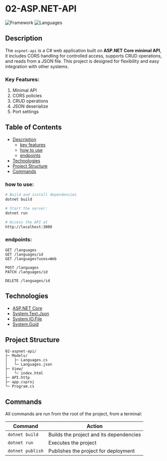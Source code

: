 # 02-ASP.NET-API
![Framework](https://img.shields.io/badge/ASP.NET-141414?&logo=dotnet&logoColor=white&labelColor=512BD4)
![Languages](https://img.shields.io/badge/C--Sharp-141414?&logo=csharp&logoColor=white&labelColor=512BD4)

<!-- ## Preview
![001-specex](../assets/001-spacex.jpg) -->

## Description

The `aspnet-api` is a C# web application built on **ASP.NET Core minimal API**, it includes CORS handling for controlled access, supports CRUD operations, and reads from a JSON file. This project is designed for flexibility and easy integration with other systems.

### Key Features:

1. Minimal API
1. CORS policies
1. CRUD operations
1. JSON deserialize
1. Port settings

## Table of Contents

- [Description](#description)
  - [key features](#key-features)
  - [how to use](#how-to-use)
  - [endpoints](#endpoints)
- [Technologies](#technologies)
- [Project Structure](#project-structure)
- [Commands](#commands)


### how to use:
```bash
# Build and install dependencies
dotnet build

# Start the server: 
dotnet run

# Access the API at
http://localhost:3000
```

### endpoints:
```http
GET /languages
GET /languages/id
GET /languages?uses=Web

POST /languages
PATCH /languages/id

DELETE /languages/id
```

## Technologies

- [ASP.NET Core](https://dotnet.microsoft.com/en-us/apps/aspnet/apis)
- [System.Text.Json](https://learn.microsoft.com/en-us/dotnet/api/system.text.json)
- [System.IO.File](https://learn.microsoft.com/en-us/dotnet/api/system.io.file)
- [System.Guid](https://learn.microsoft.com/en-us/dotnet/api/system.guid)

## Project Structure

```
02-aspnet-api/
├─ Models/
│   ├─ Languages.cs
│   └─ Languages.json
├─ View/
│   └─ index.html
├─ API.http
├─ app.csproj
└─ Program.cs
```

## Commands

All commands are run from the root of the project, from a terminal:

| Command                  | Action |
| -------------------------| ------ |
| `dotnet build`           | Builds the project and its dependencies |
| `dotnet run`             | Executes the project |
| `dotnet publish`         | Publishes the project for deployment |

